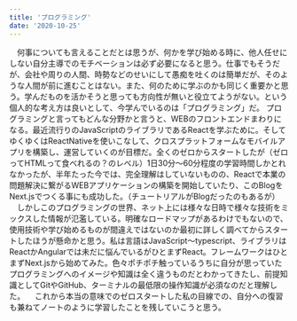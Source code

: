 ```yaml
---
title: 'プログラミング'
date: '2020-10-25'
---
```


　何事についても言えることだとは思うが、何かを学び始める時に、他人任せにしない自分主導でのモチベーションは必ず必要になると思う。仕事でもそうだが、会社や周りの人間、時勢などのせいにして愚痴を吐くのは簡単だが、そのような人間が前に進むことはない。また、何のために学ぶのかも同じく重要かと思う。学んだものを活かそうと思っても方向性が無いと役立てようがない。という個人的な考え方は良いとして、今学んでいるのは「プログラミング」だ。  プログラミングと言ってもどんな分野かと言うと、WEBのフロントエンドまわりになる。最近流行りのJavaScriptのライブラリであるReactを学ぶために。そしてゆくゆくはReactNativeを使いこなして、クロスプラットフォームなモバイルアプリを構築し、運営していくのが目標だ。全くのゼロからスタートしたが（ゼロってHTMLって食べれるの？のレベル）1日30分〜60分程度の学習時間しかとれなかったが、半年たった今では、完全理解はしていないものの、Reactで本業の問題解決に繋がるWEBアプリケーションの構築を開始していたり、このBlogをNext.jsでつくる事にも成功した。（チュートリアルがBlogだったのもあるが）
　しかしこのプログラミングの世界、ネット上には様々な日時で様々な技術をミックスした情報が氾濫している。明確なロードマップがあるわけでもないので、使用技術や学び始めるものが間違えではないのか最初に詳しく調べてからスタートしたほうが懸命かと思う。私は言語はJavaScript〜typescript、ライブラリはReactかAngularでは未だに悩んでいるがひとまずReact。フレームワークはひとまずNext.jsから始めてみた。色々ポチポチ触っているうちに自分が思っていたプログラミングへのイメージや知識は全く違うものだとわかってきたし、前提知識としてGitやGitHub、ターミナルの最低限の操作知識が必須なのだと理解した。
　これから本当の意味でのゼロスタートした私の目線での、自分への復習も兼ねてノートのように学習したことを残していこうと思う。

